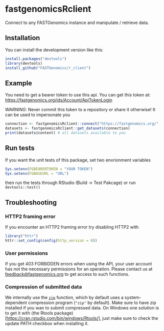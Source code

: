 # fastgenomicsRclient

Connect to any FASTGenomics instance and manipulate / retrieve data.

## Installation

You can install the development version like this:

``` r
install.packages("devtools")
library(devtools)
install_github("FASTGenomics/r_client")
```

## Example

You need to get a bearer token to use this api.  You can get this
token at: https://fastgenomics.org/ids/Account/ApiTokenLogin

*WARNING*: Never commit this token to a repository or share it
otherwise! It can be used to impersonate you

``` r
connection <- fastgenomicsRclient::connect("https://fastgenomics.org/", "Bearer Token")
datasets <- fastgenomicsRclient::get_datasets(connection)
print(datasets@content) # all datasets available to you
```

## Run tests

If you want the unit tests of this package, set two envrionment variables

```r
Sys.setenv(FGBEARERTOKEN = "YOUR TOKEN")
Sys.setenv(FGBASEURL = "URL")
```

then run the tests through RStudio (Build -> Test Pakcage) or run
`devtools::test()`

## Troubleshooting


### HTTP2 framing error

If you encounter an HTTP2 framing error try disabling HTTP2 with

``` r
library("httr")
httr::set_config(config(http_version = 0))
```

### User permissions

If you get 403 FORBIDDEN errors when using the API, your user account
has not the necessary permissions for an operation.  Please contact us
at feedback@fastgenomics.org to get access to such functions.

### Compression of submitted data

We internally use the
[`zip`](https://www.rdocumentation.org/packages/utils/versions/3.5.1/topics/zip)
function, which by default uses a system-dependent compression program
(`"zip"` by default).  Make sure to have zip installed if you wan to
submit compressed data.  On Windows one solution is to get it with
(the Rtools package)[https://cran.rstudio.com/bin/windows/Rtools/],
just make sure to check the update PATH checkbox when installing it.
